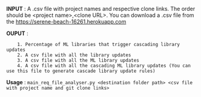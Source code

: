 **INPUT** : A .csv file with project names and respective clone links. The order should be \<project name\>,\<clone URL\>.
You can download a .csv file from the https://serene-beach-16261.herokuapp.com 
  
**OUPUT** : 
        
        1. Percentage of ML libraries that trigger cascading library updates
        2. A csv file with all the library updates
        3. A csv file with all the ML library updates
        4. A csv file with all the cascading ML library updates (You can use this file to generate cascade library update rules)
**Usage** : `main_req_file_analyser.py <destination folder path> <csv file with project name and git clone links>`
